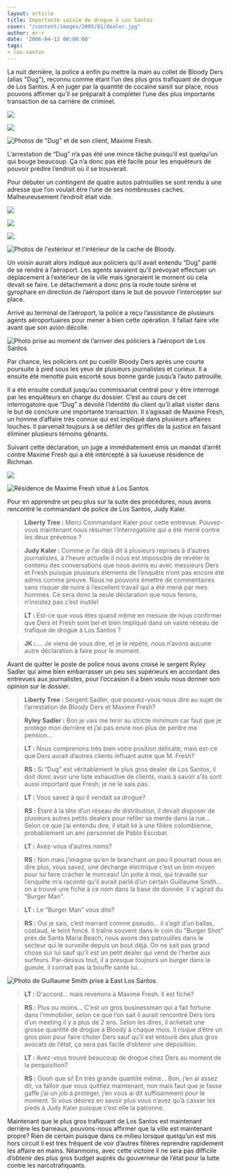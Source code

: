 ```yaml
---
layout: article
title: Importante saisie de drogue à Los Santos
cover: "/content/images/2005/01/dealer.jpg"
author: mr-r
date: '2006-04-12 00:00:00'
tags:
- los-santos
---
```


La nuit dernière, la police a enfin pu mettre la main au collet de Bloody Ders (alias "Dug"), reconnu comme étant l’un des plus gros trafiquant de drogue de Los Santos. À en juger par la quantité de cocaïne saisit sur place, nous pouvons affirmer qu’il se préparait à compléter l’une des plus importante transaction de sa carrière de criminel.

![](  /content/images/2005/01/dealer.jpg)

![](  /content/images/2005/01/dealer_3.jpg)

![Photos de "Dug" et de son client, Maxime Fresh.](  /content/images/2005/01/client.jpg)

L’arrestation de&nbsp;“Dug” n’a pas été une mince tâche puisqu’il est quelqu’un qui bouge beaucoup. Ça n’a donc pas été facile pour les enquêteurs de pouvoir prédire l’endroit où il se trouverait.

Pour débuter un contingent de quatre autos patrouilles se sont rendu à une adresse que l’on voulait être l’une de ses nombreuses caches. Malheureusement l’endroit était vide.

![](  /content/images/2005/01/Cache_Dug.jpg)

![](  /content/images/2005/01/maison_1_.jpg)

![](  /content/images/2005/01/maison_2_.jpg)

![Photos de l'extérieur et l'intérieur de la cache de Bloody.](  /content/images/2005/01/maison_3_.jpg)

Un voisin aurait alors indiqué aux policiers qu’il avait entendu&nbsp;“Dug” parlé de se rendre à l’aéroport. Les agents savaient qu’il prévoyait effectuer un déplacement à l’extérieur de la ville mais ignoraient le moment où cela devait se faire. Le détachement a donc pris la route toute sirène et gyrophare en direction de l’aéroport dans le but de pouvoir l’intercepter sur place.

Arrivé au terminal de l’aéroport, la police a reçu l’assistance de plusieurs agents aéroportuaires pour mener à bien cette opération. Il fallait faire vite avant que son avion décolle.

![Photo prise au moment de l’arriver des policiers à l’aéroport de Los Santos](  /content/images/2005/01/police_intervention.jpg)

Par chance, les policiers ont pu cueillir Bloody Ders après une courte poursuite à pied sous les yeux de plusieurs journalistes et curieux. Il a ensuite été menotté puis escorté sous bonne garde jusqu’à l’auto patrouille.

Il a été ensuite conduit jusqu’au commissariat central pour y être interrogé par les enquêteurs en charge du dossier. C’est au cours de cet interrogatoire que “Dug” a dévoilé l’identité du client qu’il allait visiter dans le but de conclure une importante transaction. Il s’agissait de Maxime Fresh, un homme d’affaire très connue qui est impliqué dans plusieurs affaires louches. Il parvenait toujours à se défiler des griffes de la justice en faisant éliminer plusieurs témoins gênants.

Suivant cette déclaration, un juge a immédiatement émis un mandat d’arrêt contre Maxime Fresh qui a été intercepté à sa luxueuse résidence de Richman.

![](  /content/images/2005/01/Maison_Fresh_01.jpg)

![Résidence de Maxime Fresh situé à Los Santos](  /content/images/2005/01/Maison_Fresh_02.jpg)

Pour en apprendre un peu plus sur la suite des procédures, nous avons rencontré le commandant de police de Los Santos, Judy Kaler.

> **Liberty Tree :** Merci Commandant Kaler pour cette entrevue. Pouvez-vous maintenant nous résumer l’interrogatoire qui a été mené contre les deux prévenus&nbsp;?

> **Judy Kaler :** Comme je l’ai déjà dit à plusieurs reprises à d’autres journalistes, à l’heure actuelle il nous est impossible de révéler le contenu des conversations que nous avons eu avec messieurs Ders et Fresh puisque plusieurs éléments de l’enquête n’ont pas encore été admis comme preuve. Nous ne pouvons émettre de commentaires sans risquer de nuire à l’excellent travail qui a été mené par mes hommes. Ce sera donc la seule déclaration que nous ferons, n’insistez pas c’est inutile!

> **LT :** Est-ce que vous êtes quand même en mesure de nous confirmer que Ders et Fresh sont bel et bien impliqué dans un vaste réseau de trafique de drogue à Los Santos&nbsp;?

> **JK :**.... Je viens de vous dire, et je le répète, nous n’avons aucune autre déclaration à faire pour le moment.

Avant de quitter le poste de police nous avons croisé le sergent Ryley Sadler qui aime bien embarrasser un peu ses supérieurs en accordant des entrevues aux journalistes, pour l’occasion il a bien voulu nous donner son opinion sur le dossier.

> **Liberty Tree :** Sergent Sadler, que pouvez-vous nous dire au sujet de l’arrestation de Bloody Ders et Maxime Fresh?

> **Ryley Sadler :** Bon je vais me tenir au stricte minimum car faut que je protège mon derrière et j’ai pas envie non plus de perdre ma pension...

> **LT :** Nous comprenons très bien votre position délicate, mais est-ce que Ders aurait d’autres clients influant autre que M. Fresh?

> **RS :** Si “Dug” est véritablement le plus gros dealer de Los Santos, il doit donc avoir une liste exhaustive de clients, mais à savoir s’ils sont aussi important que Fresh, je ne le sais pas.

> **LT :** Vous savez à qui il vendait sa drogue?

> **RS :** Étant à la tête d’un réseau de distribution, il devait disposer de plusieurs autres petits dealers pour refiler sa merde dans la rue... Selon ce que j’ai entendu dire, il était lié à une filière colombienne, probablement un ami personnel de Pablo Escobar.

> **LT :** Avez-vous d’autres noms?

> **RS :** Non mais j’imagine qu’en le branchant un peu il pourrait nous en dire plus, vous savez, une décharge électrique c’est un bon moyen pour lui faire cracher le morceau! Un pote à moi, qui travaille&nbsp;sur l’enquête m’a raconté qu’il aurait parlé d’un certain Guillaume Smith... on a trouvé une fiche à ce nom dans la base de donnée. Il s'agirait du “Burger Man”.

> **LT :** Le&nbsp;“Burger Man” vous dite?

> **RS :** Oui je sais, c’est marrant comme pseudo... il s’agit d’un ballas, costaud, le teint foncé. Il traîne souvent dans le coin du "Burger Shot" près de Santa Maria Beach, nous avons des patrouilles dans le secteur qui le surveille depuis un bout déjà. On ne sait pas grand chose sur lui sauf qu’il est un petit dealer qui vend de l’herbe aux surfeurs. Par-dessus tout, il a presque toujours un burger dans la gueule, il connait pas la bouffe santé lui...

![Photo de Guillaume Smith prise à East Los Santos.](  /content/images/2005/01/Smith.jpg)

> **LT :** D'accord... mais revenons à Maxime Fresh. Il est fiché?

> **RS :** Plus ou moins... C'est un gros businessman qui a fait fortune dans l’immobilier, selon ce que l’on sait il aurait rencontré Ders lors d’un meeting il y a plus de 2 ans. Selon les dires, il achetait une grosse quantité de drogue à Bloody à chaque mois. Il risque d’être un gros pion pour faire chuter Ders sauf qu’il est entouré des plus gros avocats de l’état, ça sera pas facile d’obtenir une déposition.

> **LT :** Avez-vous trouvé beaucoup de drogue chez Ders au moment de la perquisition?

> **RS :** Oooh que si! En très grande quantité même... Bon, j’en ai assez dit, va falloir que vous quittiez maintenant, non mais faut que je fasse gaffe j’ai un job à protéger, j’en vous ai dit suffisamment pour le moment. Si vous désirez en savoir plus vous n’avez qu’à casser les pieds à Judy Kaler puisque c’est elle la patronne.

Maintenant que le plus gros trafiquant de Los Santos est maintenant derrière les barreaux, pouvons-nous affirmer que la ville est maintenant propre? Rien de certain puisque dans ce milieu lorsque quelqu’un est mis hors circuit il est très fréquent de voir d’autres filières reprendre rapidement les affaire en mains. Néanmoins, avec cette victoire il ne sera pas difficile d’obtenir des plus gros budget auprès du gouverneur de l’état pour la lutte contre les narcotrafiquants.

<!--kg-card-end: markdown-->
